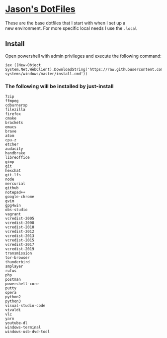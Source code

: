 # [Jason's DotFiles](https://github.com/casjay)  
  
These are the base dotfiles that I start with when I set up a  
new environment. For more specific local needs I use the `.local`  
    
## Install  
  
Open powershell with admin privileges and execute the following command:  
```shell
iex ((New-Object System.Net.WebClient).DownloadString('https://raw.githubusercontent.com/casjay-systems/windows/master/install.cmd'))
```
  
### The following will be installed by just-install  
```
7zip
ffmpeg
cdburnerxp
filezilla
firefox
cmake
brackets
emacs
brave
atom
cpu-z
etcher
audacity
handbrake
libreoffice
gimp
git
hexchat
git-lfs
node
mercurial
github
notepad++
google-chrome
gvim
gpg4win
obs-studio
vagrant
vcredist-2005
vcredist-2008
vcredist-2010
vcredist-2012
vcredist-2013
vcredist-2015
vcredist-2017
vcredist-2019
transmission
tor-browser
thunderbird
smplayer
rufus
php
postman
powershell-core
putty
opera
python2
python3
visual-studio-code
vivaldi
vlc
yarn
youtube-dl
windows-terminal
windows-usb-dvd-tool
```

